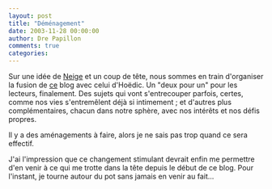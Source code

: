 ```yaml
---
layout: post
title: "Déménagement"
date: 2003-11-28 00:00:00
author: Dre Papillon
comments: true
categories: 
---
```



Sur une idée de [Neige](http://neiges.blogspot.com/) et un coup de tête, nous sommes en train d'organiser la fusion de [ce](http://ebb.monblogue.com/) blog avec celui d'Hoëdic.  Un "deux pour un" pour les lecteurs, finalement.  Des sujets qui vont s'entrecouper parfois, certes, comme nos vies s'entremêlent déjà si intimement ; et d'autres plus complémentaires, chacun dans notre sphère, avec nos intérêts et nos défis propres.

Il y a des aménagements à faire, alors je ne sais pas trop quand ce sera effectif.

J'ai l'impression que ce changement stimulant devrait enfin me permettre d'en venir à ce qui me trotte dans la tête depuis le début de ce blog.  Pour l'instant, je tourne autour du pot sans jamais en venir au fait...